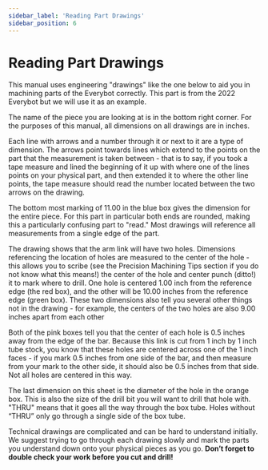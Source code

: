 ```yaml
---
sidebar_label: 'Reading Part Drawings'
sidebar_position: 6
---
```


# Reading Part Drawings

This manual uses engineering "drawings" like the one below to aid you in machining parts of the Everybot correctly. This part is from the 2022 Everybot but we will use it as an example.

The name of the piece you are looking at is in the bottom right corner. For the purposes of this manual, all dimensions on all drawings are in inches. 

Each line with arrows and a number through it or next to it are a type of dimension. The arrows point towards lines which extend to the points on the part that the measurement is taken between - that is to say, if you took a tape measure and lined the beginning of it up with where one of the lines points on your physical part, and then extended it to where the other line points, the tape measure should read the number located between the two arrows on the drawing. 

The bottom most marking of 11.00 in the blue box gives the dimension for the entire piece. For this part in particular both ends are rounded, making this a particularly confusing part to "read." Most drawings will reference all measurements from a single edge of the part.

The drawing shows that the arm link will have two holes. Dimensions referencing the location of holes are measured to the center of the hole - this allows you to scribe (see the Precision Machining Tips section if you do not know what this means!) the center of the hole and center punch (ditto!) it to mark where to drill. One hole is centered 1.00 inch from the reference edge (the red box), and the other will be 10.00 inches from the reference edge (green box). These two dimensions also tell you several other things not in the drawing - for example, the centers of the two holes are also 9.00 inches apart from each other

Both of the pink boxes tell you that the center of each hole is 0.5 inches away from the edge of the bar. Because this link is cut from 1 inch by 1 inch tube stock, you know that these holes are centered across one of the 1 inch faces - if you mark 0.5 inches from one side of the bar, and then measure from your mark to the other side, it should also be 0.5 inches from that side. Not all holes are centered in this way.

The last dimension on this sheet is the diameter of the hole in the orange box. This is also the size of the drill bit you will want to drill that hole with. "THRU" means that it goes all the way through the box tube. Holes without “THRU” only go through a single side of the box tube.

Technical drawings are complicated and can be hard to understand initially. We suggest trying to go through each drawing slowly and mark the parts you understand down onto your physical pieces as you go. **Don’t forget to double check your work before you cut and drill!**